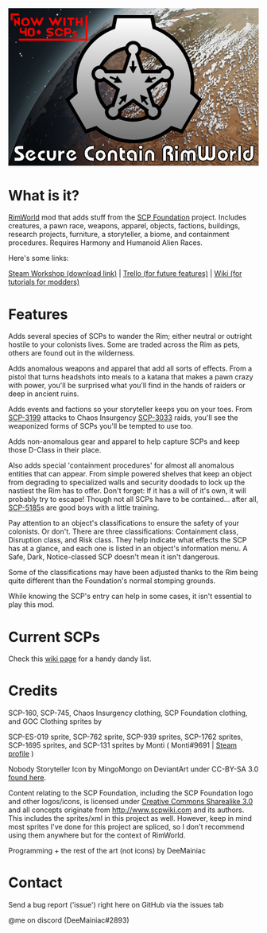 <img src="About/Preview.png">

# What is it?

[RimWorld](https://store.steampowered.com/app/294100/RimWorld/) mod that adds stuff from the [SCP Foundation](http://www.scpwiki.com) project. Includes creatures, a pawn race, weapons, apparel, objects, factions, buildings, research projects, furniture, a storyteller, a biome, and containment procedures. Requires Harmony and Humanoid Alien Races.

Here's some links:

[Steam Workshop (download link)](https://steamcommunity.com/sharedfiles/filedetails/?id=2728183627) | [Trello (for future features)](https://trello.com/b/k7sHcryO/scr) | [Wiki (for tutorials for modders)](https://github.com/DeeMainiac/SCR_Mod/wiki)

# Features

Adds several species of SCPs to wander the Rim; either neutral or outright hostile to your colonists lives. Some are traded across the Rim as pets, others are found out in the wilderness.

Adds anomalous weapons and apparel that add all sorts of effects. From a pistol that turns headshots into meals to a katana that makes a pawn crazy with power, you'll be surprised what you'll find in the hands of raiders or deep in ancient ruins.

Adds events and factions so your storyteller keeps you on your toes. From [SCP-3199](https://scp-wiki.wikidot.com/scp-3199) attacks to Chaos Insurgency [SCP-3033](https://scp-wiki.wikidot.com/scp-3033) raids, you'll see the weaponized forms of SCPs you'll be tempted to use too.

Adds non-anomalous gear and apparel to help capture SCPs and keep those D-Class in their place.

Also adds special 'containment procedures' for almost all anomalous entities that can appear. From simple powered shelves that keep an object from degrading to specialized walls and security doodads to lock up the nastiest the Rim has to offer. Don't forget: If it has a will of it's own, it will probably try to escape! Though not all SCPs have to be contained... after all, [SCP-5185](https://scp-wiki.wikidot.com/scp-5185)s are good boys with a little training.

Pay attention to an object's classifications to ensure the safety of your colonists. Or don't. There are three classifications: Containment class, Disruption class, and Risk class. They help indicate what effects the SCP has at a glance, and each one is listed in an object's information menu. A Safe, Dark, Notice-classed SCP doesn't mean it isn't dangerous.

Some of the classifications may have been adjusted thanks to the Rim being quite different than the Foundation's normal stomping grounds.

While knowing the SCP's entry can help in some cases, it isn't essential to play this mod.

# Current SCPs


Check this [wiki page](https://github.com/DeeMainiac/SCR_Mod/wiki/List-of-SCPs-and-factions) for a handy dandy list. 


# Credits

SCP-160, SCP-745, Chaos Insurgency clothing, SCP Foundation clothing, and GOC Clothing sprites by 

SCP-ES-019 sprite, SCP-762 sprite, SCP-939 sprites, SCP-1762 sprites, SCP-1695 sprites, and SCP-131 sprites by Monti ( Monti#9691 | [Steam profile](https://steamcommunity.com/id/montyi/) )

Nobody Storyteller Icon by MingoMongo on DeviantArt under CC-BY-SA 3.0 [found here](https://www.deviantart.com/mingomongo/art/SCP-Nobody-Simple-Logo-750830298).

Content relating to the SCP Foundation, including the SCP Foundation logo and other logos/icons, is licensed under [Creative Commons Sharealike 3.0](https://creativecommons.org/licenses/by-sa/3.0/) and all concepts originate from http://www.scpwiki.com and its authors. This includes the sprites/xml in this project as well. However, keep in mind most sprites I've done for this project are spliced, so I don't recommend using them anywhere but for the context of RimWorld.

Programming + the rest of the art (not icons) by DeeMainiac

# Contact

Send a bug report ('issue') right here on GitHub via the issues tab

@me on discord (DeeMainiac#2893)
